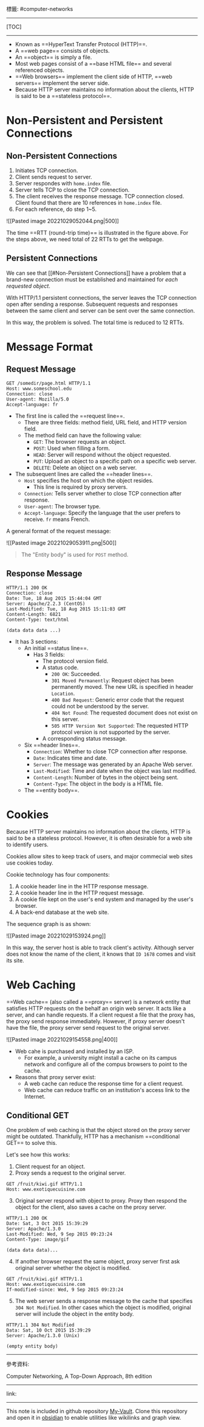 標籤: #computer-networks 

---

[TOC]

---

- Known as ==HyperText Transfer Protocol (HTTP)==.
- A ==web page== consists of objects.
- An ==object== is simply a file.
- Most web pages consist of a ==base HTML file== and several referenced objects.
- ==Web browsers== implement the client side of HTTP, ==web servers== implement the server side.
- Because HTTP server maintains no information about the clients, HTTP is said to be a ==stateless protocol==.

# Non-Persistent and Persistent Connections

## Non-Persistent Connections

1. Initiates TCP connection.
2. Client sends request to server.
3. Server respondes with `home.index` file.
4. Server tells TCP to close the TCP connection.
5. The client receives the response message. TCP connection closed. Client found that  there are 10 references in `home.index` file.
6. For each reference, do step 1~5.

![[Pasted image 20221029052044.png|500]]

The time ==RTT (round-trip time)== is illustrated in the figure above. For the steps above, we need total of 22 RTTs to get the webpage.

## Persistent Connections

We can see that [[#Non-Persistent Connections]] have a problem that a brand-new connection must be established and maintained for *each requested object*.

With HTTP/1.1 persistent connections, the server leaves the TCP connection open after sending a response. Subsequent requests and responses between the same client and server can be sent over the same connection. 

In this way, the problem is solved. The total time is reduced to 12 RTTs.

# Message Format

## Request Message

```
GET /somedir/page.html HTTP/1.1
Host: www.someschool.edu
Connection: close
User-agent: Mozilla/5.0
Accept-language: fr
```

- The first line is called the ==request line==.
	- There are three fields: method field, URL field, and HTTP version field.
	- The method field can have the following value:
		- `GET`: The browser requests an object.
		- `POST`: Used when filling a form.
		- `HEAD`: Server will respond without the object requested.
		- `PUT`: Upload an object to a specific path on a specific web server.
		- `DELETE`: Delete an object on a web server.
- The subsequent lines are called the ==header lines==.
	- `Host` specifies the host on which the object resides.
		- This line is required by proxy servers.
	- `Connection`: Tells server whether to close TCP connection after response.
	- `User-agent`: The browser type.
	- `Accept-language`: Specify the language that the user prefers to receive. `fr` means French.

A general format of the request message:

![[Pasted image 20221029053911.png|500]]

> The "Entity body" is used for `POST` method.

## Response Message

```
HTTP/1.1 200 OK
Connection: close
Date: Tue, 18 Aug 2015 15:44:04 GMT
Server: Apache/2.2.3 (CentOS)
Last-Modified: Tue, 18 Aug 2015 15:11:03 GMT
Content-Length: 6821
Content-Type: text/html

(data data data ...)
```

- It has 3 sections:
	- An initial ==status line==.
		- Has 3 fields:
			- The protocol version field.
			- A status code.
				- `200 OK`: Succeeded.
				- `301 Moved Permanently`: Request object has been permanently moved. The new URL is specified in header `Location`.
				- `400 Bad Request`: Generic error code that the request could not be understood by the server.
				- `404 Not Found`: The requested document does not exist on this server.
				- `505 HTTP Version Not Supported`: The requested HTTP protocol version is not supported by the server.
			- A corresponding status message.
	- Six ==header lines==.
		- `Connection`: Whether to close TCP connection after response.
		- `Date`: Indicates time and date.
		- `Server`: The message was generated by an Apache Web server.
		- `Last-Modified`: Time and date when the object was last modified.
		- `Content-Length`: Number of bytes in the object being sent.
		- `Content-Type`: The object in the body is a HTML file.
	- The ==entity body==.

# Cookies

Because HTTP server maintains no information about the clients, HTTP is said to be a stateless protocol. However, it is often desirable for a web site to identify users.

Cookies allow sites to keep track of users, and major commecial web sites use cookies today.

Cookie technology has four components:

1. A cookie header line in the HTTP response message.
2. A cookie header line in the HTTP request message.
3. A cookie file kept on the user's end system and managed by the user's browser.
4. A back-end database at the web site.

The sequence graph is as shown:

![[Pasted image 20221029153924.png]]

In this way, the server host is able to track client's activity. Although server does not know the name of the client, it knows that `ID 1678` comes and visit its site.

# Web Caching

==Web cache== (also called a ==proxy== server) is a network entity that satisfies HTTP requests on the behalf an origin web server. It acts like a server, and can handle requests. If a client request a file that the proxy has, the proxy send response immediately. However, if proxy server doesn't have the file, the proxy server send request to the original server.

![[Pasted image 20221029154558.png|400]]

- Web cahe is purchased and installed by an ISP. 
	- For example, a university might install a cache on its campus network and configure all of the compus browsers to point to the cache.
- Reasons that proxy server exist:
	- A web cache can reduce the response time for a client request.
	- Web cache can reduce traffic on an institution's access link to the Internet.

## Conditional GET

One problem of web caching is that the object stored on the proxy server might be outdated. Thankfully, HTTP has a mechanism ==conditional GET== to solve this.

Let's see how this works:

1. Client request for an object.
2. Proxy sends a request to the original server.
```
GET /fruit/kiwi.gif HTTP/1.1
Host: www.exotiquecuisine.com
```
3. Original server respond with object to proxy. Proxy then respond the object for the client, also saves a cache on the proxy server.
```
HTTP/1.1 200 OK
Date: Sat, 3 Oct 2015 15:39:29
Server: Apache/1.3.0
Last-Modified: Wed, 9 Sep 2015 09:23:24
Content-Type: image/gif

(data data data)...
```
4. If another browser request the same object, proxy server first ask original server whether the object is modified.
```
GET /fruit/kiwi.gif HTTP/1.1
Host: www.exotiquecuisine.com
If-modified-since: Wed, 9 Sep 2015 09:23:24
```
5. The web server sends a response message to the cache that specifies `304 Not Modified`. In other cases which the object is modified, original server will include the object in the entity body.
```
HTTP/1.1 304 Not Modified
Data: Sat, 10 Oct 2015 15:39:29
Server: Apache/1.3.0 (Unix)

(empty entity body)
```

---

參考資料:

Computer Networking, A Top-Down Approach, 8th edition

---

link:


---

This note is included in github repository [My-Vault](https://github.com/LittleD3092/My-Vault.git). Clone this repository and open it in [obsidian](https://obsidian.md/) to enable utilities like wikilinks and graph view.